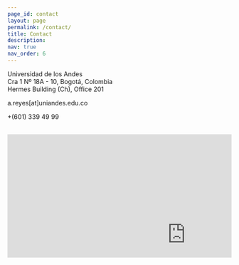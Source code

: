 ```yaml
---
page_id: contact
layout: page
permalink: /contact/
title: Contact
description: 
nav: true
nav_order: 6
---
```


Universidad de los Andes <br>
<i class="fa fa-map-marker"></i>  Cra 1 Nº 18A - 10, Bogotá, Colombia <br>
<i class="fa fa-building"></i> Hermes Building (Ch), Office 201 <br>

<i class="fa fa-envelope-o"></i> a.reyes[at]uniandes.edu.co

<i class="fa fa-phone"></i> +(601) 339 49 99


<br>

<div class="map" markdown="0" style="position: relative; padding-bottom: 55%; height: 0; overflow: hidden;">
<iframe src="https://www.google.com/maps/embed?pb=!1m18!1m12!1m3!1d31815.668198550386!2d-74.0870103652344!3d4.60145120000004!2m3!1f0!2f0!3f0!3m2!1i1024!2i768!4f13.1!3m3!1m2!1s0x8e3f99a4a139d173%3A0x9450ef2bb74cd95b!2sCra.%201%20%2318a-10%2C%20Bogot%C3%A1!5e0!3m2!1sen!2sco!4v1691281105033!5m2!1sen!2sco" width="800" height="450" style="border:0;" allowfullscreen="" loading="lazy" referrerpolicy="no-referrer-when-downgrade"></iframe>
</div>

<br>
